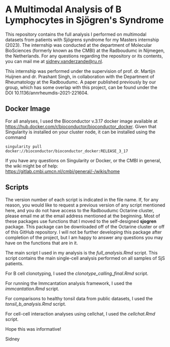 # A Multimodal Analysis of B Lymphocytes in Sjögren's Syndrome
This repository contains the full analysis I performed on multimodal datasets from patients with Sjögrens syndrome for my Masters internship (2023).
The internship was conducted at the department of Molecular BioSciences (formerly known as the CMBI) at the Radboudumc in Nijmegen, the Netherlands.
For any questions regarding the repository or its contents, you can mail me at sidney.vanderzande@ru.nl.

This internship was performed under the supervision of prof. dr. Martijn Huijnen and dr. Prashant Singh, in collaboration with the Department of Rheumatology at the Radboudumc.
A paper published previously by our group, which has some overlap with this project, can be found under the DOI 10.1136/annrheumdis-2021-221604.

## Docker Image
For all analyses, I used the Bioconductor v.3.17 docker image available at https://hub.docker.com/r/bioconductor/bioconductor_docker. Given that Singularity is installed on your cluster node, it can be installed using the command 
```
singularity pull docker://bioconductor/bioconductor_docker:RELEASE_3_17
```
If you have any questions on Singularity or Docker, or the CMBI in general, the wiki might be of help: https://gitlab.cmbi.umcn.nl/cmbi/general/-/wikis/home

## Scripts
The version number of each script is indicated in the file name. If, for any reason, you would like to request a previous version of any script mentioned here, and you do not have access to the Radboudumc Octarine cluster, please email me at the email address mentioned at the beginning.
Most of these packages use functions that I moved to the self-designed __sjogren__ package. This package can be downloaded off of the Octarine cluster or off of this GitHub repository. I will not be further developing this package after completion of the project, but I am happy to answer any questions you may have on the functions that are in it.

The main script I used in my analysis is the _full_analysis.Rmd_ script. This script contains the main single-cell analysis performed on all samples of SjS patients.

For B cell clonotyping, I used the _clonotype_calling_final.Rmd_ script.

For running the Immcantation analysis framework, I used the _immcantation.Rmd_ script.

For comparisons to healthy tonsil data from public datasets, I used the _tonsil_b_analysis.Rmd_ script.

For cell-cell interaction analyses using cellchat, I used the _cellchat.Rmd_ script.

Hope this was informative!

Sidney
